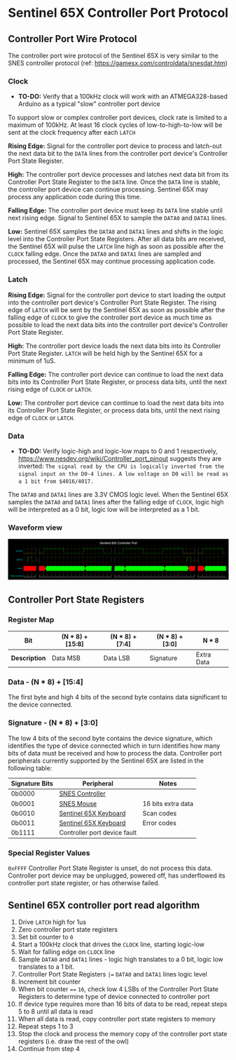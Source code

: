 # Sentinel 65X Controller Port Protocol

## Controller Port Wire Protocol

The controller port wire protocol of the Sentinel 65X is very similar to the SNES controller protocol (ref: <https://gamesx.com/controldata/snesdat.htm>)

### Clock

* **TO-DO:** Verify that a 100kHz clock will work with an ATMEGA328-based Arduino as a typical "slow" controller port device

To support slow or complex controller port devices, clock rate is limited to a maximum of 100kHz. At least 16 clock cycles of low-to-high-to-low will be sent at the clock frequency after each `LATCH` 

**Rising Edge:** Signal for the controller port device to process and latch-out the next data bit to the `DATA` lines from the controller port device's Controller Port State Register.

**High:** The controller port device processes and latches next data bit from its Controller Port State Register to the `DATA` line. Once the `DATA` line is stable, the controller port device can continue processing. Sentinel 65X may process any application code during this time.

**Falling Edge:** The controller port device must keep its `DATA` line stable until next rising edge. Signal to Sentinel 65X to sample the `DATA0` and `DATA1` lines.

**Low:** Sentinel 65X samples the `DATA0` and `DATA1` lines and shifts in the logic level into the Controller Port State Registers. After all data bits are received, the Sentinel 65X will pulse the `LATCH` line high as soon as possible after the `CLOCK` falling edge. Once the `DATA0` and `DATA1` lines are sampled and processed, the Sentinel 65X may continue processing application code.

### Latch

**Rising Edge:** Signal for the controller port device to start loading the output into the controller port device's Controller Port State Register. The rising edge of `LATCH` will be sent by the Sentinel 65X as soon as possible after the falling edge of `CLOCK` to give the controller port device as much time as possible to load the next data bits into the controller port device's Controller Port State Register.

**High:** The controller port device loads the next data bits into its Controller Port State Register. `LATCH` will be held high by the Sentinel 65X for a minimum of 1uS.

**Falling Edge:** The controller port device can continue to load the next data bits into its Controller Port State Register, or process data bits, until the next rising edge of `CLOCK` or `LATCH`.

**Low:** The controller port device can continue to load the next data bits into its Controller Port State Register, or process data bits, until the next rising edge of `CLOCK` or `LATCH`.

### Data

* **TO-DO:** Verify logic-high and logic-low maps to 0 and 1 respectively, <https://www.nesdev.org/wiki/Controller_port_pinout> suggests they are inverted: `The signal read by the CPU is logically inverted from the signal input on the D0-4 lines. A low voltage on D0 will be read as a 1 bit from $4016/4017.`

The `DATA0` and `DATA1` lines are 3.3V CMOS logic level. When the Sentinel 65X samples the `DATA0` and `DATA1` lines after the falling edge of `CLOCK`, logic high will be interpreted as a 0 bit, logic low will be interpreted as a 1 bit.

### Waveform view

![Sentinel 65X Controller Port waveform, across CLOCK, LATCH, and DATA lines](sentinel-65x-controller-port-waveform.png)

## Controller Port State Registers

### Register Map

|Bit|\(N * 8) + \[15:8]|\(N * 8) +\[7:4]|\(N * 8) +\[3:0]|N * 8|
|-|-|-|-|-|
|**Description**|Data MSB|Data LSB|Signature|Extra Data|

### Data - \(N * 8) + \[15:4]

The first byte and high 4 bits of the second byte contains data significant to the device connected.

### Signature - \(N * 8) + \[3:0]

The low 4 bits of the second byte contains the device signature, which identifies the type of device connected which in turn identifies how many bits of data must be received and how to process the data. Controller port peripherals currently supported by the Sentinel 65X are listed in the following table:

|Signature Bits|Peripheral|Notes|
|-|-|-|
|0b0000|[SNES Controller](https://www.nesdev.org/wiki/SNES_controller)||
|0b0001|[SNES Mouse](https://www.nesdev.org/wiki/Super_NES_Mouse)|16 bits extra data|
|0b0010|[Sentinel 65X Keyboard](sentinel-65x-keyboard-protocol.md)|Scan codes|
|0b0011|[Sentinel 65X Keyboard](sentinel-65x-keyboard-protocol.md)|Error codes|
|0b1111|Controller port device fault||

### Special Register Values

`0xFFFF` Controller Port State Register is unset, do not process this data. Controller port device may be unplugged, powered off, has underflowed its controller port state register, or has otherwise failed.

## Sentinel 65X controller port read algorithm

1. Drive `LATCH` high for 1us
1. Zero controller port state registers
1. Set bit counter to `0`
1. Start a 100kHz clock that drives the `CLOCK` line, starting logic-low
1. Wait for falling edge on `CLOCK` line
1. Sample `DATA0` and `DATA1` lines - logic high translates to a 0 bit, logic low translates to a 1 bit.
1. Controller Port State Registers `|=` `DATA0` and `DATA1` lines logic level
1. Increment bit counter
1. When bit counter `==` `16`, check low 4 LSBs of the Controller Port State Registers to determine type of device connected to controller port
1. If device type requires more than 16 bits of data to be read, repeat steps 5 to 8 until all data is read
1. When all data is read, copy controller port state registers to memory
1. Repeat steps 1 to 3
1. Stop the clock and process the memory copy of the controller port state registers (i.e. draw the rest of the owl)
1. Continue from step 4
